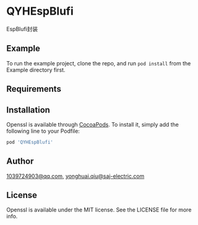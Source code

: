 # QYHEspBlufi
EspBlufi封装


## Example

To run the example project, clone the repo, and run `pod install` from the Example directory first.

## Requirements

## Installation

Openssl is available through [CocoaPods](https://cocoapods.org). To install
it, simply add the following line to your Podfile:

```ruby
pod 'QYHEspBlufi'
```

## Author

1039724903@qq.com, yonghuai.qiu@saj-electric.com

## License

Openssl is available under the MIT license. See the LICENSE file for more info.
